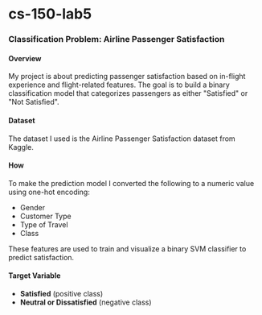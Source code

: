 # cs-150-lab5

### Classification Problem: Airline Passenger Satisfaction

#### Overview
My project is about predicting passenger satisfaction based on in-flight experience and flight-related features. The goal is to build a binary classification model that categorizes passengers as either "Satisfied" or "Not Satisfied".

#### Dataset
The dataset I used is the Airline Passenger Satisfaction dataset from Kaggle.
#### How
To make the prediction model I converted the following to a numeric value using one-hot encoding:
* Gender
* Customer Type
* Type of Travel
* Class

These features are used to train and visualize a binary SVM classifier to predict satisfaction.

#### Target Variable
- **Satisfied** (positive class)
- **Neutral or Dissatisfied** (negative class)
